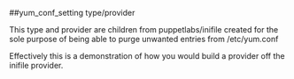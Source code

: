 ##yum_conf_setting type/provider

This type and provider are children from puppetlabs/inifile created for the sole
purpose of being able to purge unwanted entries from /etc/yum.conf

Effectively this is a demonstration of how you would build a provider off the
inifile provider.
